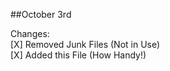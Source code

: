 ##October 3rd  
  
Changes:  
[X] Removed Junk Files (Not in Use)  
[X] Added this File (How Handy!)  
